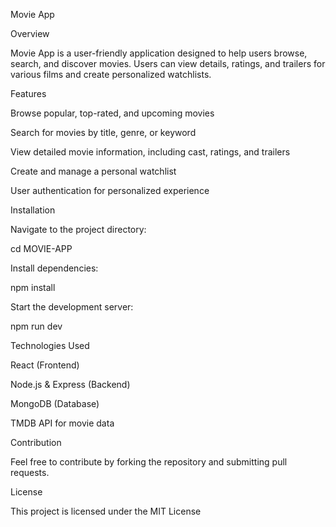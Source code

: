 Movie App

Overview

Movie App is a user-friendly application designed to help users browse, search, and discover movies. Users can view details, ratings, and trailers for various films and create personalized watchlists.

Features

Browse popular, top-rated, and upcoming movies

Search for movies by title, genre, or keyword

View detailed movie information, including cast, ratings, and trailers

Create and manage a personal watchlist

User authentication for personalized experience

Installation


Navigate to the project directory:

cd MOVIE-APP

Install dependencies:

npm install

Start the development server:

npm run dev

Technologies Used

React (Frontend)

Node.js & Express (Backend)

MongoDB (Database)

TMDB API for movie data

Contribution

Feel free to contribute by forking the repository and submitting pull requests.

License

This project is licensed under the MIT License